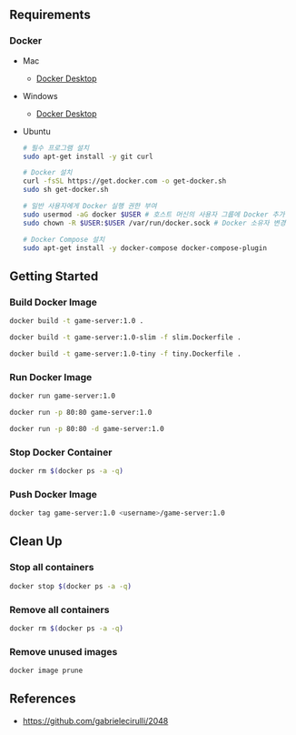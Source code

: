 ## Requirements

### Docker

- Mac
    - [Docker Desktop](https://docs.docker.com/desktop/install/mac-install/)

- Windows
    - [Docker Desktop](https://docs.docker.com/desktop/install/windows-install/)

- Ubuntu
    ```bash
    # 필수 프로그램 설치
    sudo apt-get install -y git curl
    
    # Docker 설치
    curl -fsSL https://get.docker.com -o get-docker.sh
    sudo sh get-docker.sh
    
    # 일반 사용자에게 Docker 실행 권한 부여
    sudo usermod -aG docker $USER # 호스트 머신의 사용자 그룹에 Docker 추가
    sudo chown -R $USER:$USER /var/run/docker.sock # Docker 소유자 변경
    
    # Docker Compose 설치
    sudo apt-get install -y docker-compose docker-compose-plugin
    ```

## Getting Started

### Build Docker Image
```bash
docker build -t game-server:1.0 .

docker build -t game-server:1.0-slim -f slim.Dockerfile .

docker build -t game-server:1.0-tiny -f tiny.Dockerfile .
```

### Run Docker Image
```bash
docker run game-server:1.0

docker run -p 80:80 game-server:1.0

docker run -p 80:80 -d game-server:1.0
```

### Stop Docker Container
```bash
docker rm $(docker ps -a -q)
```

### Push Docker Image
```bash
docker tag game-server:1.0 <username>/game-server:1.0
```


## Clean Up
### Stop all containers
```bash
docker stop $(docker ps -a -q)
```

### Remove all containers
```bash
docker rm $(docker ps -a -q)
```

### Remove unused images
```bash
docker image prune
```

## References

- https://github.com/gabrielecirulli/2048